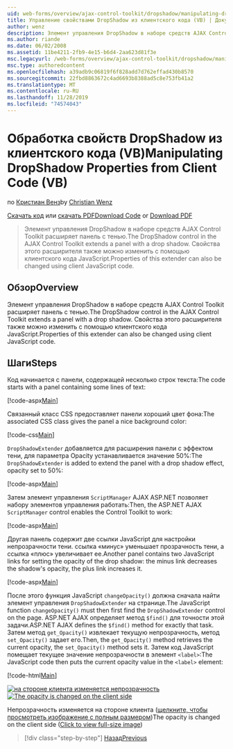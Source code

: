 ```yaml
---
uid: web-forms/overview/ajax-control-toolkit/dropshadow/manipulating-dropshadow-properties-from-client-code-vb
title: Управление свойствами DropShadow из клиентского кода (VB) | Документация Майкрософт
author: wenz
description: Элемент управления DropShadow в наборе средств AJAX Control Toolkit расширяет панель с тенью. Свойства этого расширителя также можно изменить с помощью Жаваскрип клиента...
ms.author: riande
ms.date: 06/02/2008
ms.assetid: 11be4211-2fb9-4e15-b6d4-2aa623d81f3e
msc.legacyurl: /web-forms/overview/ajax-control-toolkit/dropshadow/manipulating-dropshadow-properties-from-client-code-vb
msc.type: authoredcontent
ms.openlocfilehash: a39adb9c06819f6f828add7d762effad430b8570
ms.sourcegitcommit: 22fbd8863672c4ad6693b8388ad5c8e753fb41a2
ms.translationtype: MT
ms.contentlocale: ru-RU
ms.lasthandoff: 11/28/2019
ms.locfileid: "74574043"
---
```

# <a name="manipulating-dropshadow-properties-from-client-code-vb"></a><span data-ttu-id="62192-104">Обработка свойств DropShadow из клиентского кода (VB)</span><span class="sxs-lookup"><span data-stu-id="62192-104">Manipulating DropShadow Properties from Client Code (VB)</span></span>

<span data-ttu-id="62192-105">по [Кристиан Венз](https://github.com/wenz)</span><span class="sxs-lookup"><span data-stu-id="62192-105">by [Christian Wenz](https://github.com/wenz)</span></span>

<span data-ttu-id="62192-106">[Скачать код](https://download.microsoft.com/download/5/1/6/51652a81-500b-4f6b-88d3-617103e7941e/DropShadow2.vb.zip) или [скачать PDF](https://download.microsoft.com/download/b/6/a/b6ae89ee-df69-4c87-9bfb-ad1eb2b23373/dropshadow2VB.pdf)</span><span class="sxs-lookup"><span data-stu-id="62192-106">[Download Code](https://download.microsoft.com/download/5/1/6/51652a81-500b-4f6b-88d3-617103e7941e/DropShadow2.vb.zip) or [Download PDF](https://download.microsoft.com/download/b/6/a/b6ae89ee-df69-4c87-9bfb-ad1eb2b23373/dropshadow2VB.pdf)</span></span>

> <span data-ttu-id="62192-107">Элемент управления DropShadow в наборе средств AJAX Control Toolkit расширяет панель с тенью.</span><span class="sxs-lookup"><span data-stu-id="62192-107">The DropShadow control in the AJAX Control Toolkit extends a panel with a drop shadow.</span></span> <span data-ttu-id="62192-108">Свойства этого расширителя также можно изменить с помощью клиентского кода JavaScript.</span><span class="sxs-lookup"><span data-stu-id="62192-108">Properties of this extender can also be changed using client JavaScript code.</span></span>

## <a name="overview"></a><span data-ttu-id="62192-109">Обзор</span><span class="sxs-lookup"><span data-stu-id="62192-109">Overview</span></span>

<span data-ttu-id="62192-110">Элемент управления DropShadow в наборе средств AJAX Control Toolkit расширяет панель с тенью.</span><span class="sxs-lookup"><span data-stu-id="62192-110">The DropShadow control in the AJAX Control Toolkit extends a panel with a drop shadow.</span></span> <span data-ttu-id="62192-111">Свойства этого расширителя также можно изменить с помощью клиентского кода JavaScript.</span><span class="sxs-lookup"><span data-stu-id="62192-111">Properties of this extender can also be changed using client JavaScript code.</span></span>

## <a name="steps"></a><span data-ttu-id="62192-112">Шаги</span><span class="sxs-lookup"><span data-stu-id="62192-112">Steps</span></span>

<span data-ttu-id="62192-113">Код начинается с панели, содержащей несколько строк текста:</span><span class="sxs-lookup"><span data-stu-id="62192-113">The code starts with a panel containing some lines of text:</span></span>

[!code-aspx[Main](manipulating-dropshadow-properties-from-client-code-vb/samples/sample1.aspx)]

<span data-ttu-id="62192-114">Связанный класс CSS предоставляет панели хороший цвет фона:</span><span class="sxs-lookup"><span data-stu-id="62192-114">The associated CSS class gives the panel a nice background color:</span></span>

[!code-css[Main](manipulating-dropshadow-properties-from-client-code-vb/samples/sample2.css)]

<span data-ttu-id="62192-115">`DropShadowExtender` добавляется для расширения панели с эффектом тени, для параметра Opacity устанавливается значение 50%:</span><span class="sxs-lookup"><span data-stu-id="62192-115">The `DropShadowExtender` is added to extend the panel with a drop shadow effect, opacity set to 50%:</span></span>

[!code-aspx[Main](manipulating-dropshadow-properties-from-client-code-vb/samples/sample3.aspx)]

<span data-ttu-id="62192-116">Затем элемент управления `ScriptManager` AJAX ASP.NET позволяет набору элементов управления работать:</span><span class="sxs-lookup"><span data-stu-id="62192-116">Then, the ASP.NET AJAX `ScriptManager` control enables the Control Toolkit to work:</span></span>

[!code-aspx[Main](manipulating-dropshadow-properties-from-client-code-vb/samples/sample4.aspx)]

<span data-ttu-id="62192-117">Другая панель содержит две ссылки JavaScript для настройки непрозрачности тени. ссылка «минус» уменьшает прозрачность тени, а ссылка «плюс» увеличивает ее.</span><span class="sxs-lookup"><span data-stu-id="62192-117">Another panel contains two JavaScript links for setting the opacity of the drop shadow: the minus link decreases the shadow's opacity, the plus link increases it.</span></span>

[!code-aspx[Main](manipulating-dropshadow-properties-from-client-code-vb/samples/sample5.aspx)]

<span data-ttu-id="62192-118">После этого функция JavaScript `changeOpacity()` должна сначала найти элемент управления `DropShadowExtender` на странице.</span><span class="sxs-lookup"><span data-stu-id="62192-118">The JavaScript function `changeOpacity()` must then first find the `DropShadowExtender` control on the page.</span></span> <span data-ttu-id="62192-119">ASP.NET AJAX определяет метод `$find()` для точности этой задачи.</span><span class="sxs-lookup"><span data-stu-id="62192-119">ASP.NET AJAX defines the `$find()` method for exactly that task.</span></span> <span data-ttu-id="62192-120">Затем метод `get_Opacity()` извлекает текущую непрозрачность, метод `set_Opacity()` задает его.</span><span class="sxs-lookup"><span data-stu-id="62192-120">Then, the `get_Opacity()` method retrieves the current opacity, the `set_Opacity()` method sets it.</span></span> <span data-ttu-id="62192-121">Затем код JavaScript помещает текущее значение непрозрачности в элемент `<label>`:</span><span class="sxs-lookup"><span data-stu-id="62192-121">The JavaScript code then puts the current opacity value in the `<label>` element:</span></span>

[!code-html[Main](manipulating-dropshadow-properties-from-client-code-vb/samples/sample6.html)]

<span data-ttu-id="62192-122">[![на стороне клиента изменяется непрозрачность](manipulating-dropshadow-properties-from-client-code-vb/_static/image2.png)](manipulating-dropshadow-properties-from-client-code-vb/_static/image1.png)</span><span class="sxs-lookup"><span data-stu-id="62192-122">[![The opacity is changed on the client side](manipulating-dropshadow-properties-from-client-code-vb/_static/image2.png)](manipulating-dropshadow-properties-from-client-code-vb/_static/image1.png)</span></span>

<span data-ttu-id="62192-123">Непрозрачность изменяется на стороне клиента ([щелкните, чтобы просмотреть изображение с полным размером](manipulating-dropshadow-properties-from-client-code-vb/_static/image3.png))</span><span class="sxs-lookup"><span data-stu-id="62192-123">The opacity is changed on the client side ([Click to view full-size image](manipulating-dropshadow-properties-from-client-code-vb/_static/image3.png))</span></span>

> [!div class="step-by-step"]
> [<span data-ttu-id="62192-124">Назад</span><span class="sxs-lookup"><span data-stu-id="62192-124">Previous</span></span>](adjusting-the-z-index-of-a-dropshadow-vb.md)
